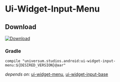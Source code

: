Ui-Widget-Input-Menu
===============

## Download ##
[![Download](https://api.bintray.com/packages/universum-studios/android/universum.studios.android%3Aui/images/download.svg)](https://bintray.com/universum-studios/android/universum.studios.android%3Aui/_latestVersion)

### Gradle ###

    compile "universum.studios.android:ui-widget-input-menu:${DESIRED_VERSION}@aar"

_depends on:_
[ui-widget-menu](https://github.com/universum-studios/android_ui/tree/master/library-widget-menu),
[ui-widget-input-base](https://github.com/universum-studios/android_ui/tree/master/library-widget-input-base)